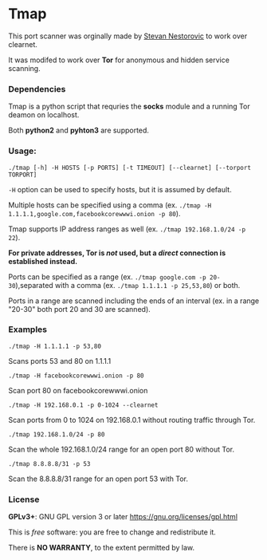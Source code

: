 # Tmap

This port scanner was orginally made by [Stevan Nestorovic](https://github.com/stevannestorovic) to work over clearnet.

It was modifed to work over **Tor** for anonymous and hidden service scanning.

### Dependencies
Tmap is a python script that requries the **socks** module and a running Tor deamon on localhost.

Both **python2** and **pyhton3** are supported.

### Usage:
`./tmap [-h] -H HOSTS [-p PORTS] [-t TIMEOUT] [--clearnet] [--torport TORPORT]`


`-H` option can be used to specify hosts, but it is assumed by default.

Multiple hosts can be specified using a comma (ex. `./tmap -H 1.1.1.1,google.com,facebookcorewwwi.onion -p 80`).

Tmap supports IP address ranges as well (ex. `./tmap 192.168.1.0/24 -p 22`).

**For private addresses, Tor is _not_ used, but a _direct_ connection is established instead.**

Ports can be specified as a range (ex. `./tmap google.com -p 20-30`),separated with a comma (ex. `./tmap 1.1.1.1 -p 25,53,80`) or both.

Ports in a range are scanned including the ends of an interval (ex. in a range "20-30" both port 20 and 30 are scanned).

### Examples

`./tmap -H 1.1.1.1 -p 53,80`

Scans ports 53 and 80 on 1.1.1.1

`./tmap -H facebookcorewwwi.onion -p 80`

Scan port 80 on facebookcorewwwi.onion

`./tmap -H 192.168.0.1 -p 0-1024 --clearnet`

Scan ports from 0 to 1024 on 192.168.0.1 without routing traffic through Tor.

`./tmap 192.168.1.0/24 -p 80`

Scan the whole 192.168.1.0/24 range for an open port 80 without Tor.

`./tmap 8.8.8.8/31 -p 53`

Scan the 8.8.8.8/31 range for an open port 53 with Tor.

### License
**GPLv3+**: GNU GPL version 3 or later <https://gnu.org/licenses/gpl.html>

This is *free* software: you are free to change and redistribute it.

There is **NO WARRANTY**, to the extent permitted by law.
